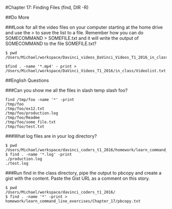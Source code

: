 #Chapter 17: Finding Files (find, DIR -R)

##Do More

###Look for all the video files on your computer starting at the home drive and use the > to save the list to a file. Remember how you can do SOMECOMMAND > SOMEFILE.txt and it will write the output of SOMECOMMAND to the file SOMEFILE.txt?

```
$ pwd 
/Users/Michael/workspace/Davinci_videos_DaVinci_Videos_T1_2016_in_class

$find . -name '*.mp4' - print > /Users/Michael/workspace/DaVinci_Videos_T1_2016/in_class/Videolist.txt
```
##English Questions

###Can you show me all the files in slash temp slash foo?

```
find /tmp/foo -name '*' -print
/tmp/foo
/tmp/foo/ex12.txt
/tmp/foo/production.log
/tmp/foo/Readme
/tmp/foo/some_file.txt
/tmp/foo/test.txt
```

###What log files are in your log directory?

```
$ pwd
/Users/Michael/workspace/davinci_coders_t1_2016/homework/learn_command_line_exercises/chapter_17/log
$ find . -name '*.log' -print
./production.log
./test.log
```

###Run find in the class directory, pipe the output to pbcopy and create a gist with the content. Paste the Gist URL as a comment on this story.
```
$ pwd
/Users/Michael/workspace/davinci_coders_t1_2016/
$ find . -name '*' -print > homework/learn_command_line_exercises/Chapter_17/pbcopy.txt
```
